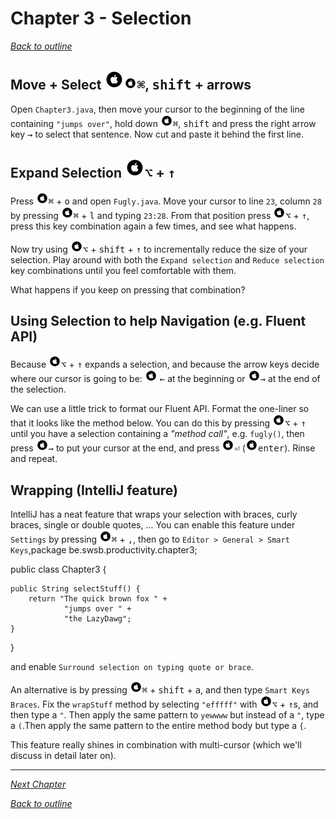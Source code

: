 # Chapter 3 - Selection
[_Back to outline_](outline.md)

## Move + Select ![Mac](./icons/glyph-apple-32.png)![Mac](./icons/glyph-apple-20.png)<kbd>&#8984;</kbd>, <kbd>shift</kbd> + arrows
Open `Chapter3.java`, then move your cursor to the beginning of the line containing `"jumps over"`, hold
down ![Mac](./icons/glyph-apple-20.png)<kbd>&#8984;</kbd>, <kbd>shift</kbd> and press the right arrow key <kbd>&#8594;</kbd> to select that sentence.
Now cut and paste it behind the first line.

## Expand Selection ![Mac](./icons/glyph-apple-32.png)<kbd>&#8997;</kbd> + <kbd>&#x2191;</kbd>
Press ![Mac](./icons/glyph-apple-20.png)<kbd>&#8984;</kbd> + <kbd>o</kbd> and open `Fugly.java`.
Move your cursor to line `23`, column `28` by pressing ![Mac](./icons/glyph-apple-20.png)<kbd>&#8984;</kbd> + <kbd>l</kbd> and typing `23:28`.
From that position press ![Mac](./icons/glyph-apple-20.png)<kbd>&#8997;</kbd> + <kbd>&#x2191;</kbd>, press this key combination again a few times, and see what happens.

Now try using ![Mac](./icons/glyph-apple-20.png)<kbd>&#8997;</kbd> + <kbd>shift</kbd> + <kbd>&#x2191;</kbd> to incrementally reduce the size of your selection. Play around with both the
`Expand selection` and `Reduce selection` key combinations until you feel comfortable with them.

What happens if you keep on pressing that combination?

## Using Selection to help Navigation (e.g. Fluent API)
Because ![Mac](./icons/glyph-apple-20.png)<kbd>&#8997;</kbd> + <kbd>&#x2191;</kbd> expands a selection, and because the arrow keys decide where our cursor is going to be:
![Mac](./icons/glyph-apple-20.png) <kbd>&#8592;</kbd> at the beginning or ![Mac](./icons/glyph-apple-20.png)<kbd>&#8594;</kbd> at the end of the selection.

We can use a little trick to format our Fluent API.
Format the one-liner so that it looks like the method below. You can do this by pressing ![Mac](./icons/glyph-apple-20.png)<kbd>&#8997;</kbd> + <kbd>&#x2191;</kbd> until you have a selection
containing a _"method call"_, e.g. `fugly()`, then press ![Mac](./icons/glyph-apple-20.png)<kbd>&#8594;</kbd> to put your cursor at the end, and press ![Mac](./icons/glyph-apple-20.png)<kbd>&#9166;</kbd>
(![Mac](./icons/glyph-apple-20.png)<kbd>enter</kbd>).
Rinse and repeat.

## Wrapping (IntelliJ feature)
IntelliJ has a neat feature that wraps your selection with braces, curly braces, single or double quotes, ...
You can enable this feature under `Settings` by pressing ![Mac](./icons/glyph-apple-20.png)<kbd>&#8984;</kbd> + <kbd>,</kbd>, then go to `Editor > General >
Smart Keys`,package be.swsb.productivity.chapter3;

public class Chapter3 {

    public String selectStuff() {
        return "The quick brown fox " +
                "jumps over " +
                "the LazyDawg";
    }
}

and enable `Surround selection on typing quote or brace`.

An alternative is by pressing ![Mac](./icons/glyph-apple-20.png)<kbd>&#8984;</kbd> + <kbd>shift</kbd> + <kbd>a</kbd>, and then type `Smart Keys Braces`.
Fix the `wrapStuff` method by selecting `"efffff"` with ![Mac](./icons/glyph-apple-20.png)<kbd>&#8997;</kbd> + <kbd>&#x2191;</kbd>s, and then type a `"`.
Then apply the same pattern to `yewwww` but instead of a `"`, type a `(`.Then apply the same pattern to the entire method body but type a `{`.

This feature really shines in combination with multi-cursor (which we'll discuss in detail later on).

---
  

[_Next Chapter_](chapter4.md)  

[_Back to outline_](outline.md)